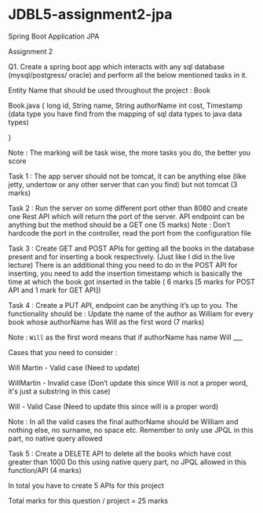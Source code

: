 # JDBL5-assignment2-jpa
Spring Boot Application JPA 

Assignment 2

Q1. Create a spring boot app which interacts with any sql database (mysql/postgress/ oracle) and perform all the below mentioned tasks in it. 

Entity Name that should be used throughout the project : Book

Book.java
{
	long id,
	String name,
	String authorName
	int cost,
	Timestamp (data type you have find from the mapping of sql data types to java data       types)

}

Note : The marking will be task wise, the more tasks you do, the better you score

Task 1 : The app server should not be tomcat, it can be anything else (like jetty, undertow or any other server that can you find) but not tomcat (3 marks)

Task 2 : Run the server on some different port other than 8080 and create one Rest API which will return the port of the server. API endpoint can be anything but the method should be a GET one (5 marks)
Note : Don’t hardcode the port in the controller, read the port from the configuration file

Task 3 : Create GET and POST APIs for getting all the books in the database present and for inserting a book respectively. (Just like I did in the live lecture)
There is an additional thing you need to do in the POST API for inserting, you need to add the insertion timestamp which is basically the time at which the book got inserted in the table
 ( 6 marks [5 marks for POST API and 1 mark for GET API])

Task 4 : Create a PUT API, endpoint can be anything it’s up to you. The functionality should be : Update the name of the author as William for every book whose authorName has Will as the first word (7 marks)

Note : `Will` as the first word means that if authorName has name Will ___

Cases that you need to consider :

Will Martin - Valid case (Need to update)

WillMartin - Invalid case (Don’t update this since Will is not a proper word, it's just a substring in this case)

Will - Valid Case (Need to update this since will is a proper word)

Note : In all the valid cases the final authorName should be William and nothing else, no surname, no space etc.
Remember to only use JPQL in this part, no native query allowed

Task 5 : Create a DELETE API to delete all the books which have cost greater than 1000
Do this using native query part, no JPQL allowed in this function/API (4 marks)

In total you have to create 5 APIs for this project

Total marks for this question / project  = 25 marks
